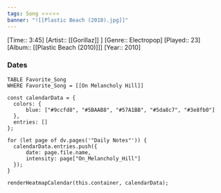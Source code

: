 ```yaml
---
tags: Song ⭐⭐⭐⭐⭐ 
banner: "![[Plastic Beach (2010).jpg]]"
---
```

[Time:: 3:45]
[Artist:: [[Gorillaz]] ]
[Genre:: Electropop]
[Played:: 23]
[Album:: [[Plastic Beach (2010)]]]
[Year:: 2010]
### Dates
````dataview
TABLE Favorite_Song
WHERE Favorite_Song = [[On Melancholy Hill]]
````
  ```dataviewjs
const calendarData = { 
	colors: { 
		blue: ["#9ccfd8", "#5BAAB8", "#57A1BB", "#5da8c7", "#3e8fb0"] 
	}, 
	entries: [] 
}; 

for (let page of dv.pages('"Daily Notes"')) { 
	calendarData.entries.push({ 
		date: page.file.name, 
		intensity: page["On_Melancholy_Hill"]
	}); 
} 

renderHeatmapCalendar(this.container, calendarData);
```
